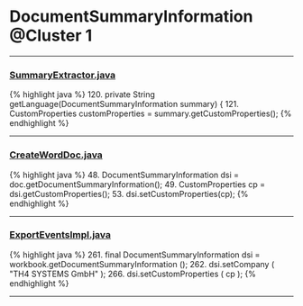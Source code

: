 # DocumentSummaryInformation @Cluster 1

***

### [SummaryExtractor.java](https://searchcode.com/codesearch/view/111785558/)
{% highlight java %}
120. private String getLanguage(DocumentSummaryInformation summary) {
121.     CustomProperties customProperties = summary.getCustomProperties();
{% endhighlight %}

***

### [CreateWordDoc.java](https://searchcode.com/codesearch/view/111543829/)
{% highlight java %}
48. DocumentSummaryInformation dsi = doc.getDocumentSummaryInformation();
49. CustomProperties cp = dsi.getCustomProperties();
53. dsi.setCustomProperties(cp);
{% endhighlight %}

***

### [ExportEventsImpl.java](https://searchcode.com/codesearch/view/122444114/)
{% highlight java %}
261. final DocumentSummaryInformation dsi = workbook.getDocumentSummaryInformation ();
262. dsi.setCompany ( "TH4 SYSTEMS GmbH" );
266. dsi.setCustomProperties ( cp );
{% endhighlight %}

***


